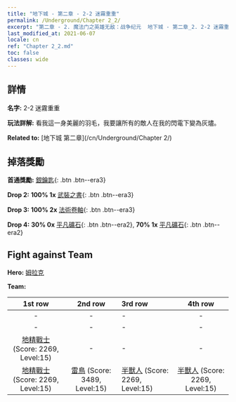 ```yaml
---
title: "地下城 - 第二章 - 2-2 迷霧重重"
permalink: /Underground/Chapter 2_2/
excerpt: "第二章 - 2. 魔法门之英雄无敌：战争纪元  地下城 - 第二章_2. 2-2 迷霧重重"
last_modified_at: 2021-06-07
locale: cn
ref: "Chapter 2_2.md"
toc: false
classes: wide
---
```


## 詳情

 **名字:** 2-2 迷霧重重

 **玩法詳解:**       看我這一身美麗的羽毛，我要讓所有的敵人在我的閃電下變為灰燼。

 **Related to:** [地下城 第二章](/cn/Underground/Chapter 2/)

## 掉落獎勵

 **首通獎勵:** [銀鑰匙](/cn/Items/con_693/){: .btn .btn--era3}

 **Drop 2:** **100% 1x** [武裝之書](/cn/Items/mat_18/){: .btn .btn--era3}

 **Drop 3:** **100% 2x** [法術卷軸](/cn/Items/con_694/){: .btn .btn--era3}

 **Drop 4:** **30% 0x** [平凡礦石](/cn/Items/mat_6/){: .btn .btn--era2}, **70% 1x** [平凡礦石](/cn/Items/mat_6/){: .btn .btn--era2}


## Fight against Team
 **Hero:** [姆拉克](/cn/heroes/Mullich/)

 **Team:**


  | 1st row | 2nd row | 3rd row | 4th row |
  |:----:|:----:|:----|:----:|
  | - | - | - | - |
  | - | - | - | - |
  | [地精戰士](/cn/units/Goblin/) (Score: 2269, Level:15)  | - | - | - |
  | [地精戰士](/cn/units/Goblin/) (Score: 2269, Level:15)  | [雷鳥](/cn/units/Roc/) (Score: 3489, Level:15)  | [半獸人](/cn/units/Orc/) (Score: 2269, Level:15)  | [半獸人](/cn/units/Orc/) (Score: 2269, Level:15)  |


